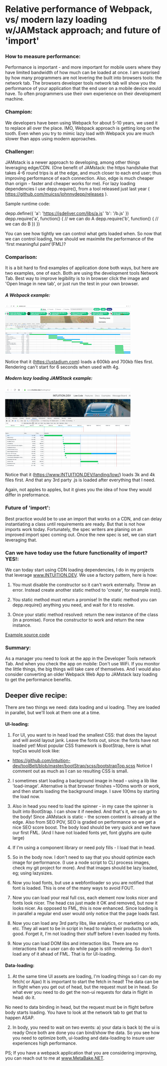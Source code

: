 
# Relative performance of Webpack, vs/ modern lazy loading w/JAMstack approach; and future of 'import'

### How to measure performance:
Performance is important - and more important for mobile users where they have limited bandwidth of how much can be loaded at once.
I am surprised by how many programmers are not levering the built into browsers tools: the network tab. The browsers developer tools network tab will show you the performance of your application that the end user on a mobile device would have. To often programmers use their own experience on their development machine.

### Champion:
We developers have been using Webpack for about 5-10 years, we used it to replace <script src="main.js"></script> all over the place. 
IMO, Webpack approach is getting long on the tooth. Even when you try to mimic lazy load with Webpack you are much slower than apps using modern approaches.

### Challenger:
JAMstack is a newer approach to developing, among other things leveraging edge/CDN. (One benefit of JAMstack: the https handshake that takes 4-6 round 
trips is at the edge, and much closer to each end user; thus improving performance of each connection. Also, edge is much cheaper than origin - faster and cheaper works for me). For lazy loading dependencies I use depp.require(), from a tool released just last year ( https://github.com/muicss/johnnydepp/releases ).

Sample runtime code:

depp.define({
	'a': 'https://jsdeliver.com/libs/a.js'
	'b': '/b.js'
})
depp.require('a', function() {
	// we can do A
	depp.require('b', function() {
		// we can do B
	})
})

You can see how tightly we can control what gets loaded when. So now that we can control loading, how should we maximite the performance of the 'first meaningful paint'(FML)?

### Comparison:

It is a bit hard to find examples of application done both ways, but here are two examples, one of each. Both are using the development tools Network Tab. Best way to
improve legibility is to in browser click the image and 'Open Image in new tab', or just run the test in your own browser. 

##### A Webpack example:

<img src="us.png" width="80%"/>

Notice that it (https://ustadium.com) loads a 600kb and 700kb files first. Rendering can't start for 6 seconds when used with 4g.

##### Modern lazy loading JAMStack example:

<img src="in.png" width="80%"/>

Notice that it (https://www.INTUITION.DEV/landing/low/) loads 3k and 4k files first.
And that any 3rd party .js is loaded after everything that I need.

Again, not apples to apples, but it gives you the idea of how they would differ in preformance.

### Future of 'import':

Best practice would be to use an import that works on a CDN, and can delay instantiating a class until requirements are ready.
But that is not how imports work today. Fortunately, the spec writers are planing on an improved import spec coming out. 
Once the new spec is set, we can start leveraging that. 


### Can we have today use the future functionality of import? YES!:

We can today start using CDN loading dependencies, I do in my projects that leverage www.INTUITION.DEV. We use a factory pattern, here is how:

1. You must disable the constructor so it can't work externally. Throw an error.
Instead create another static method to 'create', for example inst(). 

2. You static method must return a promise! In the static method you can depp.require() anything you need, and wait for it to resolve. 

3. Once your static method resolved: return the new instance of the class (in a promise). Force the constructor to work and return the new instance. 

[Example source code  ](https://github.com/intuition-dev/INTUITION/blob/master/examples/CRUD/www/models/CRUD1ViewModel.ts)


### Summary:

As a manager you need to look at the app in the Developer Tools network Tab.
And when you check the app on mobile: Don't use WiFi. 
If you monitor the little things, the big things will take care of themselves. 
And I would also consider converting an older Webpack Web App to JAMstack lazy loading to get the performance benefits.


## Deeper dive recipe:
There are two things we need: data loading and ui loading. They are loaded in parallel, but we'll look at them one at a time.

#### UI-loading:

1. For UI, you want to in head load the smallest CSS: that does the layout and will avoid layout jank.
Leave the fonts out, since: the fonts have not loaded yet! 
Most popular CSS framework is BootStrap, here is what topCss would look like:
- https://github.com/intuition-dev/toolBelt/blob/master/bootStrap/scss/bootstrapTop.scss
Notice I comment out as much as I can so resulting CSS is small.

2. I sometimes start loading a background image in head - using a lib like 'load-image'. Alternative is that browser finishes ~100ms worth or work, and then starts
loading the background image. I save 100ms by starting the load now.

3. Also in head you need to load the spinner - in my case the spinner is built into BootStrap. I can show it if needed.
And that's it, we can go to the body!
Since JAMstack is static - the screen content is already at the edge. Also from SEO POV, SEO is graded on performance so we get a nice SEO score boost.
The body load should be very quick and we have our first FML.  (And I have not loaded fonts yet, font glyphs are quite large)

4. If I'm using a component library or need poly fills - I load that in head. 

5. So in the body now. I don't need to say that you should optimize each image for performance. (I use a node script to CLI process images, check my git project for more).
And that images should be lazy loaded, eg; using lazysizes.

6. Now you load fonts, but use a webfontloader so you are notified that font is loaded. This is one of the many ways to avoid FOUT. 

7. Now you can load your real full css, each element now looks nicer and fonts look nicer. The head css just made it OK and removed, but now it looks nicer. As opposed to FML, this is now enhanced. Since loading is in parallel a regular end user would only notice that the page loads fast.

8. Now you can load any 3rd party libs, like analytics, or marketing or ads, etc. They all want to be in script in head to make their products look good. Forget it, I'm not
loading their stuff before I even loaded my fonts. 

9. Now you can load DOM libs and interaction libs. There are no interactions that a user can do while page is still rendering. So don't load any of it ahead of FML.
That is for UI-loading.

#### Data-loading:

1. At the same time UI assets are loading, I'm loading things so I can do my fetch( or Ajax)
It is important to start the fetch in head!
The data can be in flight when you get out of head, but the request must be in head.
So what ever you need to do get the non-ui requests for data in flight in head: do it.

No need to data binding in head, but the request must be in flight before body starts loading. 
You have to look at the network tab to get that to happen ASAP.

2. In body, you need to wait on two events:
a) your data is back
b) the ui is ready
Once both are done you can bind/show the data.
So you see how you need to optimize both, ui-loading and data-loading to insure user experiences high performance.




PS; If you have a webpack application that you are considering improving, you can reach out to me at www.MetaBake.NET. 












